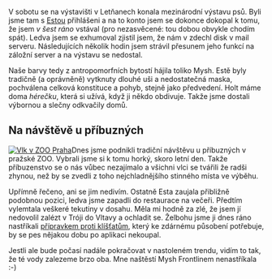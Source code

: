 <!-- dcterms:identifier = riderweblog#203 -->
<!-- dcterms:title = Je to psí život... -->
<!-- dcterms:abstract = Mezinárodní výstava psů a skoro letní návštěva u příbuzných -->
<!-- np9:categoryId = 3 -->
<!-- x4w:category = Vlci -->
<!-- np9:authorId = 1 -->
<!-- np9:authorEmail = michal.valasek@altairis.cz -->
<!-- dcterms:creator = Michal Altair Valášek -->
<!-- dcterms:created = 2005-05-01T22:33:22.597+02:00 -->
<!-- dcterms:dateAccepted = 2005-05-01T22:33:22.597+02:00 -->

V sobotu se na výstavišti v Letňanech konala mezinárodní výstavu psů. Byli jsme tam s [Estou](http://www.vlcak.cz/) přihlášeni a na to konto jsem se dokonce dokopal k tomu, že jsem <em>v šest ráno</em> vstával (pro nezasvěcené: tou dobou obvykle chodím spát). Ledva jsem se exhumoval zjistil jsem, že nám v zdechl disk v mail serveru. Následujících několik hodin jsem strávil přesunem jeho funkcí na záložní server a na výstavu se nedostal.

Naše barvy tedy z antropomorfních bytostí hájila toliko Mysh. Estě byly tradičně (a oprávněně) vytknuty dlouhé uši a nedostatečná maska, pochválena celková konstituce a pohyb, stejně jako předvedení. Holt máme doma <em>hérečku</em>, která si užívá, když ji někdo obdivuje. Takže jsme dostali výbornou a slečny odkvačily domů.
 <h2>Na návštěvě u příbuzných</h2> 

[![Vlk v ZOO Praha](/files/pribuzenstvo_lq.jpg "Vlk v ZOO Praha")](/files/pribuzenstvo_hq.jpg)Dnes jsme podnikli tradiční návštěvu u příbuzných v pražské ZOO. Vybrali jsme si k tomu horký, skoro letní den. Takže příbuzenstvo se o nás vůbec nezajímalo a všichni vlci se tvářili že radši zhynou, než by se zvedli z toho nejchladnějšího stinného místa ve výběhu.

Upřímně řečeno, ani se jim nedivím. Ostatně Esta zaujala přibližně podobnou pozici, ledva jsme zapadli do restaurace na večeři. Předtím vylemtala veškeré tekutiny v dosahu. Měla mi hodně za zlé, že jsem jí nedovolil zalézt v Tróji do Vltavy a ochladit se. Želbohu jsme ji dnes ráno nastříkali [přípravkem proti klíšťatům](http://www.frontline.com/), který ke zdárnému působení potřebuje, by se pes nějakou dobu po aplikaci nekoupal.

Jestli ale bude počasí nadále pokračovat v nastoleném trendu, vidím to tak, že té vody zalezeme brzo oba. Mne naštěstí Mysh Frontlinem nenastříkala :-)